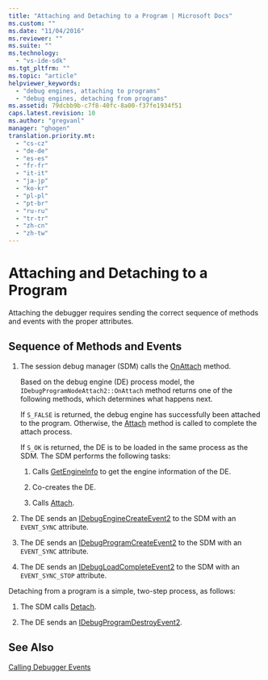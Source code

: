 ```yaml
---
title: "Attaching and Detaching to a Program | Microsoft Docs"
ms.custom: ""
ms.date: "11/04/2016"
ms.reviewer: ""
ms.suite: ""
ms.technology: 
  - "vs-ide-sdk"
ms.tgt_pltfrm: ""
ms.topic: "article"
helpviewer_keywords: 
  - "debug engines, attaching to programs"
  - "debug engines, detaching from programs"
ms.assetid: 79dcbb9b-c7f8-40fc-8a00-f37fe1934f51
caps.latest.revision: 10
ms.author: "gregvanl"
manager: "ghogen"
translation.priority.mt: 
  - "cs-cz"
  - "de-de"
  - "es-es"
  - "fr-fr"
  - "it-it"
  - "ja-jp"
  - "ko-kr"
  - "pl-pl"
  - "pt-br"
  - "ru-ru"
  - "tr-tr"
  - "zh-cn"
  - "zh-tw"
---
```

# Attaching and Detaching to a Program
Attaching the debugger requires sending the correct sequence of methods and events with the proper attributes.  
  
## Sequence of Methods and Events  
  
1.  The session debug manager (SDM) calls the [OnAttach](../../extensibility/debugger/reference/idebugprogramnodeattach2-onattach.md) method.  
  
     Based on the debug engine (DE) process model, the `IDebugProgramNodeAttach2::OnAttach` method returns one of the following methods, which determines what happens next.  
  
     If `S_FALSE` is returned, the debug engine has successfully been attached to the program. Otherwise, the [Attach](../../extensibility/debugger/reference/idebugengine2-attach.md) method is called to complete the attach process.  
  
     If `S_OK` is returned, the DE is to be loaded in the same process as the SDM. The SDM performs the following tasks:  
  
    1.  Calls [GetEngineInfo](../../extensibility/debugger/reference/idebugprogramnode2-getengineinfo.md) to get the engine information of the DE.  
  
    2.  Co-creates the DE.  
  
    3.  Calls [Attach](../../extensibility/debugger/reference/idebugengine2-attach.md).  
  
2.  The DE sends an [IDebugEngineCreateEvent2](../../extensibility/debugger/reference/idebugenginecreateevent2.md) to the SDM with an `EVENT_SYNC` attribute.  
  
3.  The DE sends an [IDebugProgramCreateEvent2](../../extensibility/debugger/reference/idebugprogramcreateevent2.md) to the SDM with an `EVENT_SYNC` attribute.  
  
4.  The DE sends an [IDebugLoadCompleteEvent2](../../extensibility/debugger/reference/idebugloadcompleteevent2.md) to the SDM with an `EVENT_SYNC_STOP` attribute.  
  
 Detaching from a program is a simple, two-step process, as follows:  
  
1.  The SDM calls [Detach](../../extensibility/debugger/reference/idebugprogram2-detach.md).  
  
2.  The DE sends an [IDebugProgramDestroyEvent2](../../extensibility/debugger/reference/idebugprogramdestroyevent2.md).  
  
## See Also  
 [Calling Debugger Events](../../extensibility/debugger/calling-debugger-events.md)